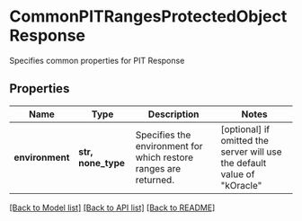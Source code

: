 # CommonPITRangesProtectedObjectResponse

Specifies common properties for PIT Response

## Properties
Name | Type | Description | Notes
------------ | ------------- | ------------- | -------------
**environment** | **str, none_type** | Specifies the environment for which restore ranges are returned. | [optional]  if omitted the server will use the default value of "kOracle"

[[Back to Model list]](../README.md#documentation-for-models) [[Back to API list]](../README.md#documentation-for-api-endpoints) [[Back to README]](../README.md)


